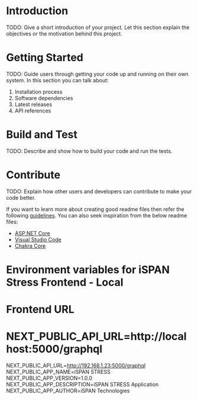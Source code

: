 # Introduction 
TODO: Give a short introduction of your project. Let this section explain the objectives or the motivation behind this project. 

# Getting Started
TODO: Guide users through getting your code up and running on their own system. In this section you can talk about:
1.	Installation process
2.	Software dependencies
3.	Latest releases
4.	API references

# Build and Test
TODO: Describe and show how to build your code and run the tests. 

# Contribute
TODO: Explain how other users and developers can contribute to make your code better. 

If you want to learn more about creating good readme files then refer the following [guidelines](https://docs.microsoft.com/en-us/azure/devops/repos/git/create-a-readme?view=azure-devops). You can also seek inspiration from the below readme files:
- [ASP.NET Core](https://github.com/aspnet/Home)
- [Visual Studio Code](https://github.com/Microsoft/vscode)
- [Chakra Core](https://github.com/Microsoft/ChakraCore)

# Environment variables for iSPAN Stress Frontend - Local
 
# Frontend URL
# NEXT_PUBLIC_API_URL=http://localhost:5000/graphql
NEXT_PUBLIC_API_URL=http://192.168.1.23:5000/graphql
NEXT_PUBLIC_APP_NAME=iSPAN STRESS
NEXT_PUBLIC_APP_VERSION=1.0.0
NEXT_PUBLIC_APP_DESCRIPTION=iSPAN STRESS Application
NEXT_PUBLIC_APP_AUTHOR=iSPAN Technologies